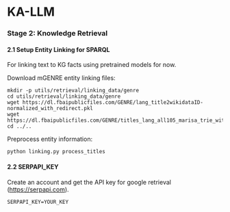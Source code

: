 # KA-LLM

### Stage 2: Knowledge Retrieval

#### 2.1 Setup Entity Linking for SPARQL

For linking text to KG facts using pretrained models for now.

Download mGENRE entity linking files:

```
mkdir -p utils/retrieval/linking_data/genre
cd utils/retrieval/linking_data/genre
wget https://dl.fbaipublicfiles.com/GENRE/lang_title2wikidataID-normalized_with_redirect.pkl
wget https://dl.fbaipublicfiles.com/GENRE/titles_lang_all105_marisa_trie_with_redirect.pkl
cd ../..
```

Preprocess entity information:

```
python linking.py process_titles
```

#### 2.2 SERPAPI_KEY
Create an account and get the API key for google retrieval (https://serpapi.com).

```
SERPAPI_KEY=YOUR_KEY
```